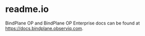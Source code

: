 # readme.io

BindPlane OP and BindPlane OP Enterprise docs can be found at https://docs.bindplane.observiq.com.
